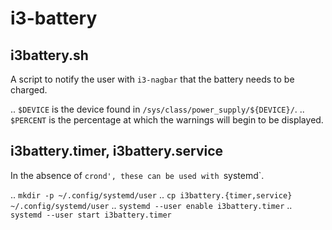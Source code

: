# i3-battery

## i3battery.sh

A script to notify the user with `i3-nagbar` that the battery needs to be charged.

.. `$DEVICE` is the device found in `/sys/class/power_supply/${DEVICE}/`.
.. `$PERCENT` is the percentage at which the warnings will begin to be displayed.

## i3battery.timer, i3battery.service

In the absence of `crond', these can be used with `systemd`.

.. `mkdir -p ~/.config/systemd/user`
.. `cp i3battery.{timer,service} ~/.config/systemd/user`
.. `systemd --user enable i3battery.timer`
.. `systemd --user start i3battery.timer`
